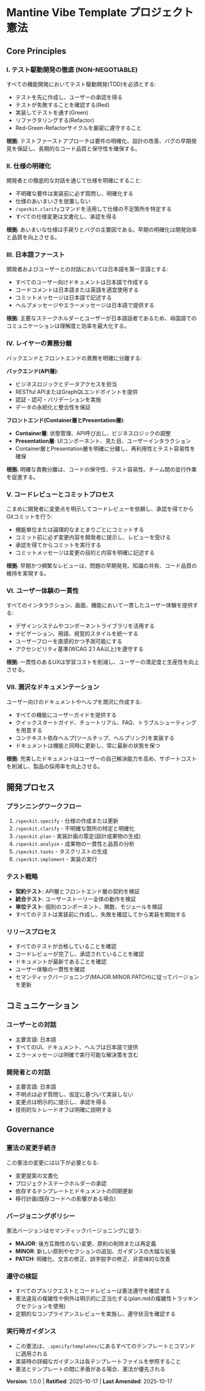<!--
Sync Impact Report:
Version change: [INITIAL] → 1.0.0
Modified principles: N/A (new constitution)
Added sections:
  - Core Principles (7 principles)
  - 開発プロセス (Development Process)
  - コミュニケーション (Communication)
  - Governance
Templates requiring updates:
  ✅ plan-template.md - Updated Constitution Check section
  ✅ spec-template.md - Verified alignment with principles
  ✅ tasks-template.md - Verified alignment with TDD and layer separation
Follow-up TODOs: None
-->

# Mantine Vibe Template プロジェクト憲法

## Core Principles

### I. テスト駆動開発の徹底 (NON-NEGOTIABLE)

すべての機能開発においてテスト駆動開発(TDD)を必須とする:
- テストを先に作成し、ユーザーの承認を得る
- テストが失敗することを確認する(Red)
- 実装してテストを通す(Green)
- リファクタリングする(Refactor)
- Red-Green-Refactorサイクルを厳密に遵守すること

**根拠**: テストファーストアプローチは要件の明確化、設計の改善、バグの早期発見を保証し、長期的なコード品質と保守性を確保する。

### II. 仕様の明確化

開発者との徹底的な対話を通じて仕様を明確にすること:
- 不明確な要件は実装前に必ず質問し、明確化する
- 仕様のあいまいさを放置しない
- `/speckit.clarify`コマンドを活用して仕様の不足箇所を特定する
- すべての仕様変更は文書化し、承認を得る

**根拠**: あいまいな仕様は手戻りとバグの主要因である。早期の明確化は開発効率と品質を向上させる。

### III. 日本語ファースト

開発者およびユーザーとの対話においては日本語を第一言語とする:
- すべてのユーザー向けドキュメントは日本語で作成する
- コードコメントは日本語または英語を適宜使用する
- コミットメッセージは日本語で記述する
- ヘルプメッセージやエラーメッセージは日本語で提供する

**根拠**: 主要なステークホルダーとユーザーが日本語話者であるため、母国語でのコミュニケーションは理解度と効率を最大化する。

### IV. レイヤーの責務分離

バックエンドとフロントエンドの責務を明確に分離する:

**バックエンド(API層)**:
- ビジネスロジックとデータアクセスを担当
- RESTful APIまたはGraphQLエンドポイントを提供
- 認証・認可・バリデーションを実施
- データの永続化と整合性を保証

**フロントエンド(Container層とPresentation層)**:
- **Container層**: 状態管理、API呼び出し、ビジネスロジックの調整
- **Presentation層**: UIコンポーネント、見た目、ユーザーインタラクション
- Container層とPresentation層を明確に分離し、再利用性とテスト容易性を確保

**根拠**: 明確な責務分離は、コードの保守性、テスト容易性、チーム間の並行作業を促進する。

### V. コードレビューとコミットプロセス

こまめに開発者に変更点を明示してコードレビューを依頼し、承認を得てからGitコミットを行う:
- 機能単位または論理的なまとまりごとにコミットする
- コミット前に必ず変更内容を開発者に提示し、レビューを受ける
- 承認を得てからコミットを実行する
- コミットメッセージは変更の目的と内容を明確に記述する

**根拠**: 早期かつ頻繁なレビューは、問題の早期発見、知識の共有、コード品質の維持を実現する。

### VI. ユーザー体験の一貫性

すべてのインタラクション、画面、機能において一貫したユーザー体験を提供する:
- デザインシステムやコンポーネントライブラリを活用する
- ナビゲーション、用語、視覚的スタイルを統一する
- ユーザーフローを直感的かつ予測可能にする
- アクセシビリティ基準(WCAG 2.1 AA以上)を遵守する

**根拠**: 一貫性のあるUXは学習コストを削減し、ユーザーの満足度と生産性を向上させる。

### VII. 潤沢なドキュメンテーション

ユーザー向けのドキュメントやヘルプを潤沢に作成する:
- すべての機能にユーザーガイドを提供する
- クイックスタートガイド、チュートリアル、FAQ、トラブルシューティングを用意する
- コンテキスト依存ヘルプ(ツールチップ、ヘルプリンク)を実装する
- ドキュメントは機能と同時に更新し、常に最新の状態を保つ

**根拠**: 充実したドキュメントはユーザーの自己解決能力を高め、サポートコストを削減し、製品の採用率を向上させる。

## 開発プロセス

### プランニングワークフロー

1. `/speckit.specify` - 仕様の作成または更新
2. `/speckit.clarify` - 不明確な箇所の特定と明確化
3. `/speckit.plan` - 実装計画の策定(設計成果物の生成)
4. `/speckit.analyze` - 成果物の一貫性と品質の分析
5. `/speckit.tasks` - タスクリストの生成
6. `/speckit.implement` - 実装の実行

### テスト戦略

- **契約テスト**: API層とフロントエンド層の契約を検証
- **統合テスト**: ユーザーストーリー全体の動作を検証
- **単位テスト**: 個別のコンポーネント、関数、モジュールを検証
- すべてのテストは実装前に作成し、失敗を確認してから実装を開始する

### リリースプロセス

- すべてのテストが合格していることを確認
- コードレビューが完了し、承認されていることを確認
- ドキュメントが最新であることを確認
- ユーザー体験の一貫性を確認
- セマンティックバージョニング(MAJOR.MINOR.PATCH)に従ってバージョンを更新

## コミュニケーション

### ユーザーとの対話

- 主要言語: 日本語
- すべてのUI、ドキュメント、ヘルプは日本語で提供
- エラーメッセージは明確で実行可能な解決策を含む

### 開発者との対話

- 主要言語: 日本語
- 不明点は必ず質問し、仮定に基づいて実装しない
- 変更点は明示的に提示し、承認を得る
- 技術的なトレードオフは明確に説明する

## Governance

### 憲法の変更手続き

この憲法の変更には以下が必要となる:
- 変更提案の文書化
- プロジェクトステークホルダーの承認
- 依存するテンプレートとドキュメントの同期更新
- 移行計画(既存コードへの影響がある場合)

### バージョニングポリシー

憲法バージョンはセマンティックバージョニングに従う:
- **MAJOR**: 後方互換性のない変更、原則の削除または再定義
- **MINOR**: 新しい原則やセクションの追加、ガイダンスの大幅な拡張
- **PATCH**: 明確化、文言の修正、誤字脱字の修正、非意味的な改善

### 遵守の検証

- すべてのプルリクエストとコードレビューは憲法遵守を確認する
- 憲法違反の複雑性や例外は明示的に正当化する(plan.mdの複雑性トラッキングセクションを使用)
- 定期的なコンプライアンスレビューを実施し、遵守状況を確認する

### 実行時ガイダンス

- この憲法は、`.specify/templates/`にあるすべてのテンプレートとコマンドに適用される
- 実装時の詳細なガイダンスは各テンプレートファイルを参照すること
- 憲法とテンプレートの間に矛盾がある場合、憲法が優先される

**Version**: 1.0.0 | **Ratified**: 2025-10-17 | **Last Amended**: 2025-10-17
